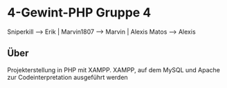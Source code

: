 # 4-Gewint-PHP Gruppe 4
Sniperkill   --> Erik |
Marvin1807   --> Marvin |
Alexis Matos --> Alexis 

## Über
Projekterstellung in PHP mit XAMPP.
XAMPP, auf dem MySQL und Apache zur Codeinterpretation ausgeführt werden
